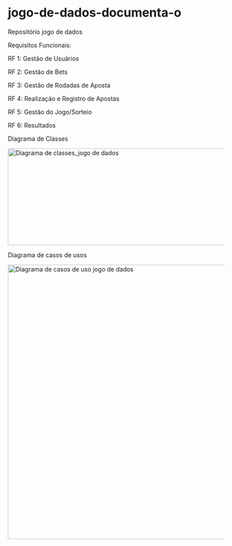 # jogo-de-dados-documenta-o
Repositório jogo de dados

Requisitos Funcionais:

RF 1: Gestão de Usuários

RF 2: Gestão de Bets

RF 3: Gestão de Rodadas de Aposta

RF 4: Realização e Registro de Apostas

RF 5: Gestão do Jogo/Sorteio

RF 6: Resultados


Diagrama de Classes




<img width="746" height="225" alt="Diagrama de classes_jogo de dados" src="https://github.com/user-attachments/assets/35c6e37e-2362-4598-8bdf-1dddc9dada4e" />


Diagrama de casos de usos




<img width="660" height="637" alt="Diagrama de casos de uso jogo de dados" src="https://github.com/user-attachments/assets/670cc3e9-fac2-4055-b6c0-3468f1a0164d" />
